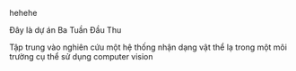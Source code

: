 hehehe

Đây là dự án Ba Tuần Đầu Thu

Tập trung vào nghiên cứu một hệ thống nhận dạng vật thể lạ trong một môi trường cụ thể sử dụng computer vision
